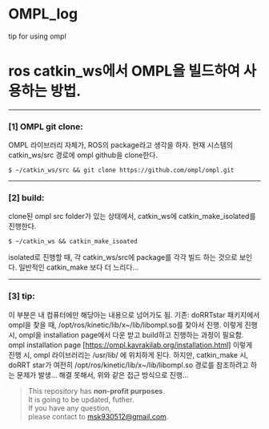 # OMPL_log
tip for using ompl 

# ros catkin_ws에서 OMPL을 빌드하여 사용하는 방법.

***  
### [1] OMPL git clone: 

OMPL 라이브러리 자체가, ROS의 package라고 생각을 하자.
현재 시스템의 catkin_ws/src 경로에 ompl github을 clone한다.
```
$ ~/catkin_ws/src && git clone https://github.com/ompl/ompl.git
```
***

### [2] build:

clone된 ompl src folder가 있는 상태에서, catkin_ws에 catkin_make_isolated를 진행한다.

```
$ ~/catkin_ws && catkin_make_isoated
```
isolated로 진행할 때, 각 catkin_ws/src에 package를 각각 빌드 하는 것으로 보인다.
일반적인 catkin_make 보다 더 느리다...
***  

### [3] tip:
이 부분은 내 컴퓨터에만 해당아는 내용으로 넘어가도 됨.
기존: doRRTstar 패키지에서 ompl을 찾을 때, /opt/ros/kinetic/lib/x~/lib/libompl.so를 찾아서 진행.
이렇게 진행 시, ompl을 installation page에서 다운 받고 build하고 진행하는 과정이 필요함.
ompl installation page [https://ompl.kavrakilab.org/installation.html]
이렇게 진행 시, ompl 라이브러리는 /usr/lib/ 에 위치하게 된다.
하지만, catkin_make 시, doRRT star가 여전히 /opt/ros/kinetic/lib/x~/lib/libompl.so 경로를 참조하려고 하는 문제가 발생...
해결 못해서, 위와 같은 접근 방식으로 진행...

> This repository has **non-profit purposes**.\
> It is going to be updated, futher.\
> If you have any question, \
> please contact to msk930512@gmail.com.
